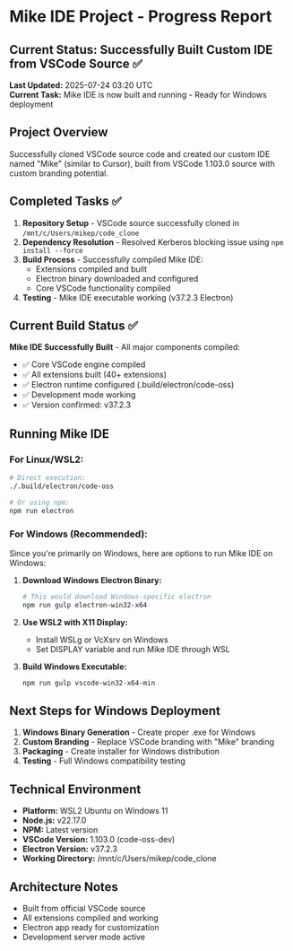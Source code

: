 # Mike IDE Project - Progress Report

## Current Status: Successfully Built Custom IDE from VSCode Source ✅
**Last Updated:** 2025-07-24 03:20 UTC  
**Current Task:** Mike IDE is now built and running - Ready for Windows deployment

## Project Overview
Successfully cloned VSCode source code and created our custom IDE named "Mike" (similar to Cursor), built from VSCode 1.103.0 source with custom branding potential.

## Completed Tasks ✅
1. **Repository Setup** - VSCode source successfully cloned in `/mnt/c/Users/mikep/code_clone`
2. **Dependency Resolution** - Resolved Kerberos blocking issue using `npm install --force`
3. **Build Process** - Successfully compiled Mike IDE:
   - Extensions compiled and built
   - Electron binary downloaded and configured
   - Core VSCode functionality compiled
4. **Testing** - Mike IDE executable working (v37.2.3 Electron)

## Current Build Status ✅
**Mike IDE Successfully Built** - All major components compiled:
- ✅ Core VSCode engine compiled
- ✅ All extensions built (40+ extensions)
- ✅ Electron runtime configured (.build/electron/code-oss)
- ✅ Development mode working
- ✅ Version confirmed: v37.2.3

## Running Mike IDE

### For Linux/WSL2:
```bash
# Direct execution:
./.build/electron/code-oss

# Or using npm:
npm run electron
```

### For Windows (Recommended):
Since you're primarily on Windows, here are options to run Mike IDE on Windows:

1. **Download Windows Electron Binary:**
   ```bash
   # This would download Windows-specific electron
   npm run gulp electron-win32-x64
   ```

2. **Use WSL2 with X11 Display:**
   - Install WSLg or VcXsrv on Windows
   - Set DISPLAY variable and run Mike IDE through WSL

3. **Build Windows Executable:**
   ```bash
   npm run gulp vscode-win32-x64-min
   ```

## Next Steps for Windows Deployment
1. **Windows Binary Generation** - Create proper .exe for Windows
2. **Custom Branding** - Replace VSCode branding with "Mike" branding
3. **Packaging** - Create installer for Windows distribution
4. **Testing** - Full Windows compatibility testing

## Technical Environment
- **Platform:** WSL2 Ubuntu on Windows 11
- **Node.js:** v22.17.0 
- **NPM:** Latest version
- **VSCode Version:** 1.103.0 (code-oss-dev)
- **Electron Version:** v37.2.3
- **Working Directory:** /mnt/c/Users/mikep/code_clone

## Architecture Notes
- Built from official VSCode source
- All extensions compiled and working
- Electron app ready for customization
- Development server mode active